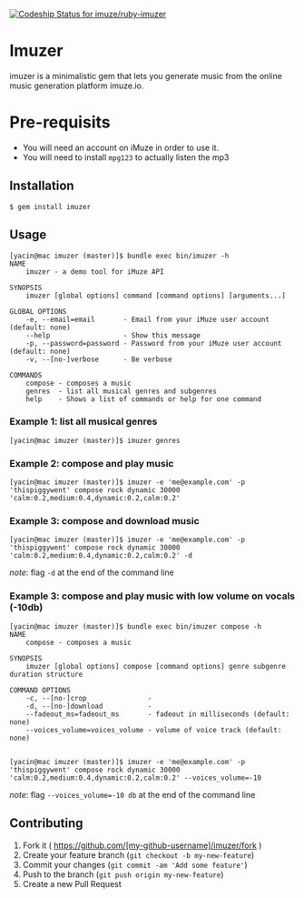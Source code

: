 [ ![Codeship Status for imuze/ruby-imuzer](https://codeship.com/projects/f4b54010-cd04-0133-3aa4-7a44370e5504/status?branch=master)](https://codeship.com/projects/140422)

# Imuzer

imuzer is a minimalistic gem that lets you generate music from the online music generation platform imuze.io.

# Pre-requisits

* You will need an account on iMuze in order to use it.
* You will need to install `mpg123` to actually listen the mp3

## Installation

    $ gem install imuzer

## Usage

    [yacin@mac imuzer (master)]$ bundle exec bin/imuzer -h
    NAME
        imuzer - a demo tool for iMuze API

    SYNOPSIS
        imuzer [global options] command [command options] [arguments...]

    GLOBAL OPTIONS
        -e, --email=email       - Email from your iMuze user account (default: none)
        --help                  - Show this message
        -p, --password=password - Password from your iMuze user account (default: none)
        -v, --[no-]verbose      - Be verbose

    COMMANDS
        compose - composes a music
        genres  - list all musical genres and subgenres
        help    - Shows a list of commands or help for one command

### Example 1: list all musical genres

    [yacin@mac imuzer (master)]$ imuzer genres

### Example 2: compose and play music

    [yacin@mac imuzer (master)]$ imuzer -e 'me@example.com' -p 'thispiggywent' compose rock dynamic 30000 'calm:0.2,medium:0.4,dynamic:0.2,calm:0.2'

### Example 3: compose and download music

    [yacin@mac imuzer (master)]$ imuzer -e 'me@example.com' -p 'thispiggywent' compose rock dynamic 30000 'calm:0.2,medium:0.4,dynamic:0.2,calm:0.2' -d

_note_: flag `-d` at the end of the command line

### Example 3: compose and play music with low volume on vocals (-10db)

    [yacin@mac imuzer (master)]$ bundle exec bin/imuzer compose -h
    NAME
        compose - composes a music

    SYNOPSIS
        imuzer [global options] compose [command options] genre subgenre duration structure

    COMMAND OPTIONS
        -c, --[no-]crop               -
        -d, --[no-]download           -
        --fadeout_ms=fadeout_ms       - fadeout in milliseconds (default: none)
        --voices_volume=voices_volume - volume of voice track (default: none)


    [yacin@mac imuzer (master)]$ imuzer -e 'me@example.com' -p 'thispiggywent' compose rock dynamic 30000 'calm:0.2,medium:0.4,dynamic:0.2,calm:0.2' --voices_volume=-10

_note_: flag `--voices_volume=-10 db` at the end of the command line

## Contributing

1. Fork it ( https://github.com/[my-github-username]/imuzer/fork )
2. Create your feature branch (`git checkout -b my-new-feature`)
3. Commit your changes (`git commit -am 'Add some feature'`)
4. Push to the branch (`git push origin my-new-feature`)
5. Create a new Pull Request
